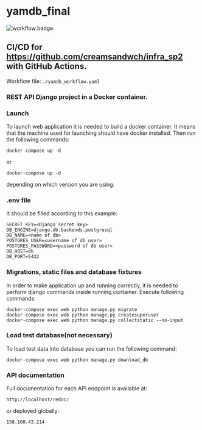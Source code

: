 # yamdb_final

![workflow badge.](https://github.com/creamsandwch/yamdb_final/actions/workflows/yamdb_workflow.yaml/badge.svg)
## CI/CD for https://github.com/creamsandwch/infra_sp2 with GitHub Actions. 
Workflow file: ```./yamdb_workflow.yaml```
### REST API Django project in a Docker container.
### Launch
To launch web application it is needed to build a docker container. It means that the machine used for launching should have docker installed. Then run the following commands:
```
docker compose up -d
```
or
```
docker-compose up -d
```
depending on which version you are using.
### .env file 
It should be filled according to this example:
```
SECRET_KEY=<Django secret key>
DB_ENGINE=django.db.backends.postgresql
DB_NAME=<name of db>
POSTGRES_USER=<username of db user>
POSTGRES_PASSWORD=<password of db user>
DB_HOST=db
DB_PORT=5432
```
### Migrations, static files and database fixtures
In order to make application up and running correctly, it is needed to perform django commands inside running container. 
Execute following commands:
```
docker-compose exec web python manage.py migrate
docker-compose exec web python manage.py createsuperuser
docker-compose exec web python manage.py collectstatic --no-input
```
### Load test database(not necessary)
To load test data into database you can run the following command:
```
docker-compose exec web python manage.py download_db
```
### API documentation
Full documentation for each API endpoint is available at:
```
http://localhost/redoc/
```
or deployed globally:
```
158.160.43.214
```
